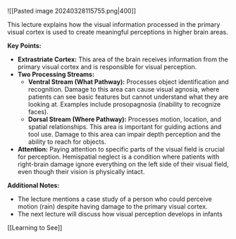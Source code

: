 ![[Pasted image 20240328115755.png|400]]

This lecture explains how the visual information processed in the primary visual cortex is used to create meaningful perceptions in higher brain areas.

**Key Points:**

- **Extrastriate Cortex:** This area of the brain receives information from the primary visual cortex and is responsible for visual perception.
- **Two Processing Streams:**
    - **Ventral Stream (What Pathway):** Processes object identification and recognition. Damage to this area can cause visual agnosia, where patients can see basic features but cannot understand what they are looking at. Examples include prosopagnosia (inability to recognize faces).
    - **Dorsal Stream (Where Pathway):** Processes motion, location, and spatial relationships. This area is important for guiding actions and tool use. Damage to this area can impair depth perception and the ability to reach for objects.
- **Attention:** Paying attention to specific parts of the visual field is crucial for perception. Hemispatial neglect is a condition where patients with right-brain damage ignore everything on the left side of their visual field, even though their vision is physically intact.

**Additional Notes:**

- The lecture mentions a case study of a person who could perceive motion (rain) despite having damage to the primary visual cortex.
- The next lecture will discuss how visual perception develops in infants

[[Learning to See]]